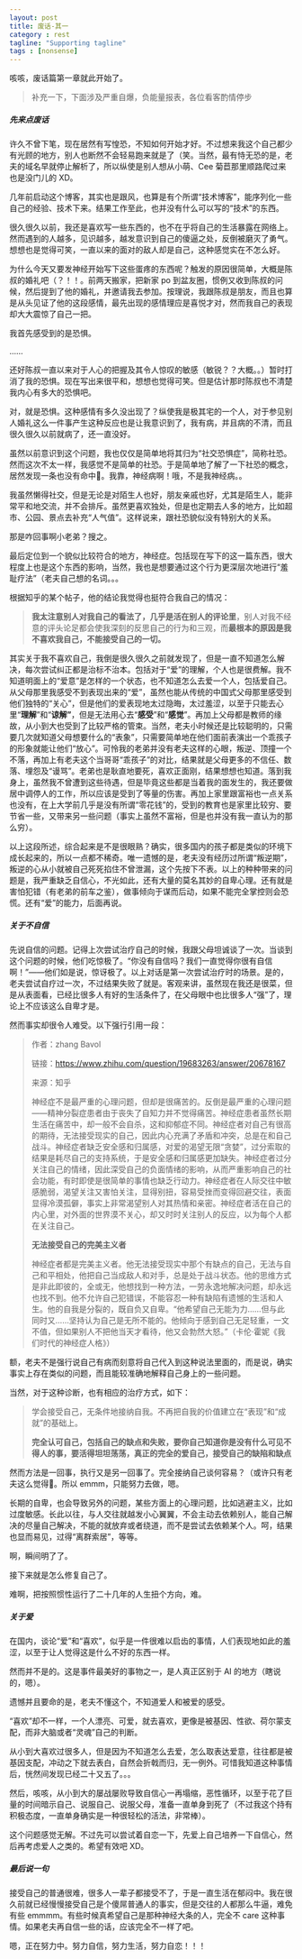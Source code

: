 ```yaml
---
layout: post
title: 废话-其一
category : rest
tagline: "Supporting tagline"
tags : [nonsense]
---
```


咳咳，废话篇第一章就此开始了。

> 补充一下，下面涉及严重自爆，负能量报表，各位看客酌情停步

##### 先来点废话

许久不曾下笔，现在居然有写惶恐，不知如何开始才好。不过想来我这个自己都少有光顾的地方，别人也断然不会轻易跑来就是了（笑。当然，最有恃无恐的是，老夫的域名早就停止解析了，所以纵使是别人想从小萌、Cee 菊苣那里顺路爬过来也是没门儿的 XD。

几年前启动这个博客，其实也是跟风，也算是有个所谓“技术博客”，能序列化一些自己的经验、技术下来。结果工作至此，也并没有什么可以写的“技术”的东西。

很久很久以前，我还是喜欢写一些东西的，也不在乎将自己的生活暴露在网络上。然而遇到的人越多，见识越多，越发意识到自己的傻逼之处，反倒被磨灭了勇气。想想也是觉得可笑，一直以来的面对的敌人却是自己，这种感觉实在不怎么好。

为什么今天又要发神经开始写下这些蛋疼的东西呢？触发的原因很简单，大概是陈叔的婚礼吧（？！！。前两天搬家，把新家 po 到盆友圈，惯例又收到陈叔的问候，然后提到了他的婚礼，并邀请我去参加。按理说，我跟陈叔是朋友，而且也算是从头见证了他的这段感情，最先出现的感情理应是喜悦才对，然而我自己的表现却大大震惊了自己一把。

我首先感受到的是恐惧。

……

还好陈叔一直以来对于人心的把握及其令人惊叹的敏感（敏锐？？大概。。）暂时打消了我的恐惧。现在写出来很平和，想想也觉得可笑。但是估计那时陈叔也不清楚我内心有多大的恐惧吧。

对，就是恐惧。这种感情有多久没出现了？纵使我是极其宅的一个人，对于参见别人婚礼这么一件事产生这种反应也是让我意识到了，我有病，并且病的不清，而且很久很久以前就病了，还一直没好。

虽然以前意识到这个问题，我也仅仅是简单地将其归为“社交恐惧症”，简称社恐。然而这次不太一样，我感觉不是简单的社恐。于是简单地了解了一下社恐的概念，居然发现一条也没有命中🌚。我靠，神经病啊！哦，不是我神经病。。

我虽然懒得社交，但是无论是对陌生人也好，朋友亲戚也好，尤其是陌生人，能非常平和地交流，并不会排斥。虽然更喜欢独处，但是也定期去人多的地方，比如超市、公园、景点去补充“人气值”。这样说来，跟社恐貌似没有特别大的关系。

那是咋回事啊小老弟？搜之。

最后定位到一个貌似比较符合的地方，神经症。包括现在写下的这一篇东西，很大程度上也是这个东西的影响，当然，我也是想要通过这个行为更深层次地进行“羞耻疗法”（老夫自己想的名词。。。

根据知乎的某个帖子，他的结论我觉得也挺符合我自己的情况：

> **我太注意别人对我自己的看法了，几乎是活在别人的评论里**，别人对我不经意的评头论足都会使我深刻的反思自己的行为和三观，而**最根本的原因是我不喜欢我自己，不能接受自己的一切。**

其实关于我不喜欢自己，我倒是很久很久之前就发现了，但是一直不知道怎么解决，每次尝试纠正都是治标不治本。包括对于“爱”的理解，个人也是很费解。我不知道明面上的“爱意”是怎样的一个状态，也不知道怎么去爱一个人，包括爱自己。从父母那里我感受不到表现出来的“爱”，虽然也能从传统的中国式父母那里感受到他们独特的“关心”，但是他们的爱表现地太过隐晦，太过羞涩，以至于只能去心里“**理解**”和“**谅解”**，但是无法用心去“**感受**”和“**感觉**”。再加上父母都是教师的缘故，从小到大也受到了比较严格的管束。当然，老夫小时候还是比较聪明的，只需要几次就知道父母想要什么的“表象”，只需要简单地在他们面前表演出一个乖孩子的形象就能让他们“放心”。可怜我的老弟并没有老夫这样的心眼，叛逆、顶撞一个不落，再加上有老夫这个当哥哥“乖孩子”的对比，结果就是父母更多的不信任、数落、埋怨及“谩骂”。老弟也是耿直地要死，喜欢正面刚，结果想想也知道。落到我身上，虽然我不曾遭到这些待遇，但是毕竟这些都是当着我的面发生的，我还要做居中调停人的工作，所以应该是受到了等量的伤害。再加上家里跟富裕也一点关系也没有，在上大学前几乎是没有所谓“零花钱”的，受到的教育也是家里比较穷、要节省一些，又带来另一些问题（事实上虽然不富裕，但是也并没有我一直认为的那么穷）。

以上这段所述，综合起来是不是很眼熟？确实，很多国内的孩子都是类似的环境下成长起来的，所以一点都不稀奇。唯一遗憾的是，老夫没有经历过所谓“叛逆期”，叛逆的心从小就被自己死死掐住不曾泄漏，这个先按下不表。以上的种种带来的问题是，我严重缺乏自信心，不光如此，还有大量的莫名其妙的自卑心理。还有就是害怕犯错（有老弟的前车之鉴），做事倾向于谋而后动，如果不能完全掌控则会恐慌。还有“爱”的能力，后面再说。

##### 关于不自信

先说自信的问题。记得上次尝试治疗自己的时候，我跟父母坦诚谈了一次。当谈到这个问题的时候，他们吃惊极了。“你没有自信吗？我们一直觉得你很有自信啊！”——他们如是说，惊讶极了。以上对话是第一次尝试治疗时的场景。是的，老夫尝试自疗过一次，不过结果失败了就是。客观来讲，虽然现在我还是很菜，但是从表面看，已经比很多人有好的生活条件了，在父母眼中也比很多人“强”了，理论上不应该这么自卑才是。

然而事实却很令人难受。以下强行引用一段：

> 作者：zhang Bavol
>
> 链接：https://www.zhihu.com/question/19683263/answer/20678167
>
> 来源：知乎
>
> 神经症不是最严重的心理问题，但却是很痛苦的。反倒是最严重的心理问题——精神分裂症患者由于丧失了自知力并不觉得痛苦。神经症患者虽然长期生活在痛苦中，却一般不会自杀，这和抑郁症不同。神经症者对自己有很高的期待，无法接受现实的自己，因此内心充满了矛盾和冲突，总是在和自己战斗。神经症者缺乏安全感和归属感，对爱的渴望无限“贪婪”，过分索取的结果是耗尽自己的支持系统，于是安全感和归属感更加缺失。神经症者过分关注自己的情绪，因此深受自己的负面情绪的影响，从而严重影响自己的社会功能，有时即使是很简单的事情也缺乏行动力。神经症者在人际交往中敏感脆弱，渴望关注又害怕关注，显得别扭，容易受挫而变得回避交往，表面显得冷漠孤僻，事实上非常渴望别人对其热情和亲密。神经症者活在自己的内心里，对外面的世界漠不关心，却又时时关注别人的反应，以为每个人都在关注自己。
>
> **无法接受自己的完美主义者**
>
> 神经症者都是完美主义者。他无法接受现实中那个有缺点的自己，无法与自己和平相处，他把自己当成敌人和对手，总是处于战斗状态。他的思维方式是非此即彼的，全或无，他想找到一种方法，一劳永逸地解决问题，却永远也找不到。他不允许自己犯错误，不能容忍一种有缺陷有遗憾的生活和人生。他的自我是分裂的，既自负又自卑。“他希望自己无能为力……但与此同时又……坚持认为自己是无所不能的。他倾向于感到自己无足轻重，一文不值，但如果别人不把他当天才看待，他又会勃然大怒。”（卡伦·霍妮《我们时代的神经症人格》）

额，老夫不是强行说自己有病而刻意将自己代入到这种说法里面的，而是说，确实事实上存在类似的问题，而且能较准确地解释自己身上的一些问题。

当然，对于这种诊断，也有相应的治疗方式，如下：

> 学会接受自己，无条件地接纳自我。不再把自我的价值建立在“表现”和“成就”的基础上。
>
> **完全认可自己，包括自己的缺点和失败，要你自己知道你是没有什么可见不得人的事，要活得坦坦荡荡，真正的完全的爱自己，接受自己的缺陷和缺点**

然而方法是一回事，执行又是另一回事了。完全接纳自己谈何容易？（或许只有老夫这么觉得🌚。所以 emmm，只能努力去做，嗯。

长期的自卑，也会导致另外的问题，某些方面上的心理问题，比如逃避主义，比如过度敏感。长此以往，与人交往就越发小心翼翼，不会主动去依赖别人，能自己解决的尽量自己解决，不能的就放弃或者绕道，而不是尝试去依赖某个人。呵，结果也显而易见，过得“离群索居”，等等。

啊，瞬间明了了。

接下来就是怎么修复自己了。

难啊，把按照惯性运行了二十几年的人生扭个方向，难。

##### 关于爱

在国内，谈论“爱”和“喜欢”，似乎是一件很难以启齿的事情，人们表现地如此的羞涩，以至于让人觉得这是什么不好的东西一样。

然而并不是的。这是事件最美好的事物之一，是人真正区别于 AI 的地方（瞎说的，嗯）。

遗憾并且要命的是，老夫不懂这个，不知道爱人和被爱的感受。

“喜欢”却不一样，一个人漂亮、可爱，就去喜欢，更像是被基因、性欲、荷尔蒙支配，而非大脑或者“灵魂”自己的判断。

从小到大喜欢过很多人，但是因为不知道怎么去爱，怎么取表达爱意，往往都是被基因支配，冲动之下就去表白，自然会折戟而归，无一例外。可惜我知道这种事情后，恍然间发现已经二十又五了。。。

然后，咳咳，从小到大的屡战屡败导致自信心一再塌缩，恶性循环，以至于花了巨量的时间暗示自己、说服自己、说服父母，准备一直单身到死了（不过我这个持有积极态度，一直单身确实是一种很轻松的活法，非常棒）。

这个问题感觉无解。不过先可以尝试着自恋一下，先爱上自己培养一下自信心，然后再考虑爱人之类的。希望有效吧 XD。

##### 最后说一句

接受自己的普通很难，很多人一辈子都接受不了，于是一直生活在郁闷中。我在很久前就已经慢慢接受自己是个傻屌普通人的事实，但是交往的人都那么牛逼，难免有些 emmmm。有些时候真希望自己是那种神经大条的人，完全不 care 这种事情。如果老夫再自信一些的话，应该完全不一样了吧。

嗯，正在努力中。努力自信，努力生活，努力自恋！！！